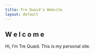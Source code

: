 ```yaml
---
title: Tre Quaid's Website
layout: default
---
```

<p style="font-size: 22px; margin-top: 1em;">
<h2 class="rainbow">
  <span style="--i:1">W</span>
  <span style="--i:2">e</span>
  <span style="--i:3">l</span>
  <span style="--i:4">c</span>
  <span style="--i:5">o</span>
  <span style="--i:6">m</span>
  <span style="--i:7">e</span>
</h2>



  Hi, I’m Tre Quaid. This is my personal site.
</p>


